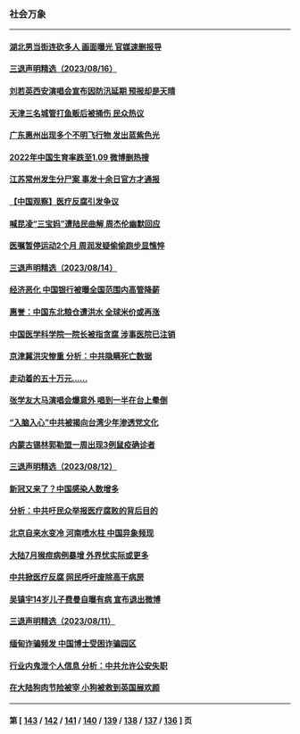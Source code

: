 ### 社会万象
---
#### [湖北男当街连砍多人 画面曝光 官媒速删报导](../../pages/ncid282/n14055798.md) 
#### [三退声明精选（2023/08/16）](../../pages/ncid282/n14055590.md) 
#### [刘若英西安演唱会宣布因防汛延期 预报却是天晴](../../pages/ncid282/n14055311.md) 
#### [天津三名城管打鱼贩后被捅伤 民众热议](../../pages/ncid282/n14055053.md) 
#### [广东惠州出现多个不明飞行物 发出蓝紫色光](../../pages/ncid282/n14055059.md) 
#### [2022年中国生育率跌至1.09 微博删热搜](../../pages/ncid282/n14054232.md) 
#### [江苏常州发生分尸案 事发十余日官方才通报](../../pages/ncid282/n14054289.md) 
#### [【中国观察】医疗反腐引发争议](../../pages/ncid282/n14054130.md) 
#### [喊昆凌“三宝妈”遭陆民曲解 周杰伦幽默回应](../../pages/ncid282/n14053977.md) 
#### [医嘱暂停运动2个月 周润发疑偷偷跑步显憔悴](../../pages/ncid282/n14053912.md) 
#### [三退声明精选（2023/08/14）](../../pages/ncid282/n14054010.md) 
#### [经济恶化 中国银行被曝全国范围内高管降薪](../../pages/ncid282/n14053811.md) 
#### [惠誉：中国东北粮仓遭洪水 全球米价或再涨](../../pages/ncid282/n14053722.md) 
#### [中国医学科学院一院长被指贪腐 涉事医院已注销](../../pages/ncid282/n14053295.md) 
#### [京津冀洪灾惨重 分析：中共隐瞒死亡数据](../../pages/ncid282/n14053450.md) 
#### [走动着的五十万元……](../../pages/ncid282/n14053501.md) 
#### [张学友大马演唱会爆意外 唱到一半在台上晕倒](../../pages/ncid282/n14053268.md) 
#### [“入脑入心”中共被揭向台湾少年渗透党文化](../../pages/ncid282/n14053243.md) 
#### [内蒙古锡林郭勒盟一周出现3例鼠疫确诊者](../../pages/ncid282/n14053169.md) 
#### [三退声明精选（2023/08/12）](../../pages/ncid282/n14053031.md) 
#### [新冠又来了？中国感染人数增多](../../pages/ncid282/n14052852.md) 
#### [分析：中共吁民众举报医疗腐败的背后目的](../../pages/ncid282/n14052809.md) 
#### [北京自来水变冷 河南喷水柱 中国异象频现](../../pages/ncid282/n14052714.md) 
#### [大陆7月猴痘病例暴增 外界忧实际或更多](../../pages/ncid282/n14052662.md) 
#### [中共掀医疗反腐 网民呼吁废除高干病房](../../pages/ncid282/n14052652.md) 
#### [吴镇宇14岁儿子费曼自曝有病 宣布退出微博](../../pages/ncid282/n14052538.md) 
#### [三退声明精选（2023/08/11）](../../pages/ncid282/n14052593.md) 
#### [缅甸诈骗频发 中国博士受困诈骗园区](../../pages/ncid282/n14052010.md) 
#### [行业内鬼泄个人信息 分析：中共允许公安失职](../../pages/ncid282/n14052280.md) 
#### [在大陆狗肉节险被宰 小狗被救到英国展欢颜](../../pages/ncid282/n14052274.md) 

---
#### 第 [ [143](./143.md) / [142](./142.md) / [141](./141.md) / [140](./140.md) / [139](./139.md) / [138](./138.md) / [137](./137.md) / [136](./136.md) ] 页
